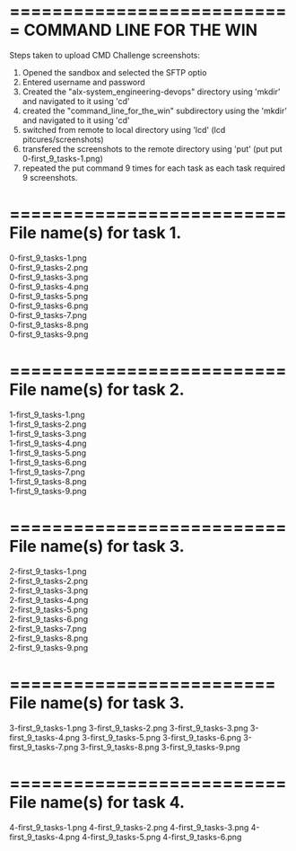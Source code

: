 ===========================
COMMAND LINE FOR THE WIN
===========================

Steps taken to upload CMD Challenge screenshots:

1. Opened the sandbox and selected the SFTP optio
2. Entered username and password
3. Created the "alx-system_engineering-devops" directory using 'mkdir' and  navigated to it using 'cd'
4. created the "command_line_for_the_win" subdirectory  using the 'mkdir' and navigated to it using 'cd'
5. switched from remote to local directory using 'lcd' (lcd pitcures/screenshots) 
6. transfered the screenshots to the remote directory using 'put' (put put 0-first_9_tasks-1.png)
7. repeated the put command 9 times for each task as each task required 9 screenshots.

==========================
File name(s) for task 1.
==========================

0-first_9_tasks-1.png     
0-first_9_tasks-2.png     
0-first_9_tasks-3.png     
0-first_9_tasks-4.png     
0-first_9_tasks-5.png     
0-first_9_tasks-6.png     
0-first_9_tasks-7.png     
0-first_9_tasks-8.png     
0-first_9_tasks-9.png

==========================
File name(s) for task 2.
==========================
1-first_9_tasks-1.png     
1-first_9_tasks-2.png                                                                                   
1-first_9_tasks-3.png                                                         
1-first_9_tasks-4.png                               
1-first_9_tasks-5.png     
1-first_9_tasks-6.png     
1-first_9_tasks-7.png     
1-first_9_tasks-8.png     
1-first_9_tasks-9.png

==========================
File name(s) for task 3.
==========================

2-first_9_tasks-1.png     
2-first_9_tasks-2.png                                                                                   
2-first_9_tasks-3.png                                                         
2-first_9_tasks-4.png                               
2-first_9_tasks-5.png     
2-first_9_tasks-6.png     
2-first_9_tasks-7.png     
2-first_9_tasks-8.png     
2-first_9_tasks-9.png

=========================
File name(s) for task 3.
=========================

3-first_9_tasks-1.png
3-first_9_tasks-2.png
3-first_9_tasks-3.png
3-first_9_tasks-4.png
3-first_9_tasks-5.png
3-first_9_tasks-6.png
3-first_9_tasks-7.png
3-first_9_tasks-8.png
3-first_9_tasks-9.png

==========================
File name(s) for task 4.
==========================

4-first_9_tasks-1.png
4-first_9_tasks-2.png
4-first_9_tasks-3.png
4-first_9_tasks-4.png
4-first_9_tasks-5.png
4-first_9_tasks-6.png
